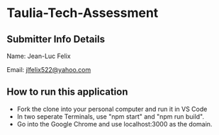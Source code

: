 # Taulia-Tech-Assessment

## Submitter Info Details
Name: Jean-Luc Felix

Email: jlfelix522@yahoo.com

## How to run this application
- Fork the clone into your personal computer and run it in VS Code
- In two seperate Terminals, use "npm start" and "npm run build".
- Go into the Google Chrome and use localhost:3000 as the domain.